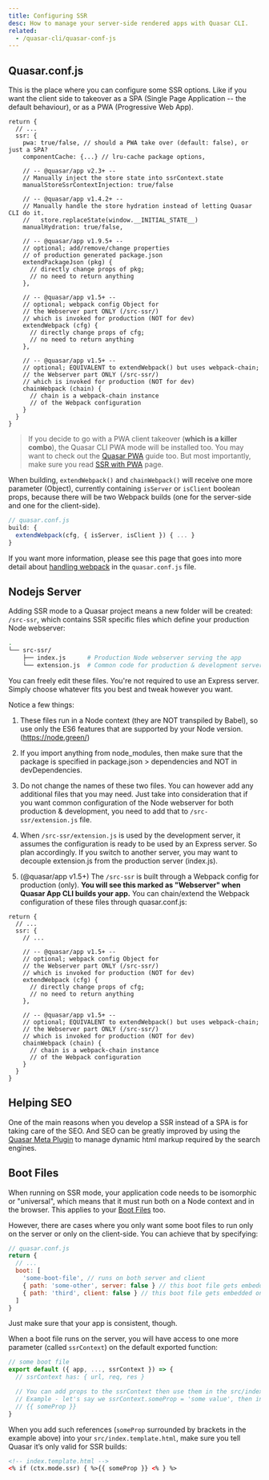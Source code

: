 ```yaml
---
title: Configuring SSR
desc: How to manage your server-side rendered apps with Quasar CLI.
related:
  - /quasar-cli/quasar-conf-js
---
```


## Quasar.conf.js
This is the place where you can configure some SSR options. Like if you want the client side to takeover as a SPA (Single Page Application -- the default behaviour), or as a PWA (Progressive Web App).

```
return {
  // ...
  ssr: {
    pwa: true/false, // should a PWA take over (default: false), or just a SPA?
    componentCache: {...} // lru-cache package options,

    // -- @quasar/app v2.3+ --
    // Manually inject the store state into ssrContext.state
    manualStoreSsrContextInjection: true/false

    // -- @quasar/app v1.4.2+ --
    // Manually handle the store hydration instead of letting Quasar CLI do it.
    //   store.replaceState(window.__INITIAL_STATE__)
    manualHydration: true/false,

    // -- @quasar/app v1.9.5+ --
    // optional; add/remove/change properties
    // of production generated package.json
    extendPackageJson (pkg) {
      // directly change props of pkg;
      // no need to return anything
    },

    // -- @quasar/app v1.5+ --
    // optional; webpack config Object for
    // the Webserver part ONLY (/src-ssr/)
    // which is invoked for production (NOT for dev)
    extendWebpack (cfg) {
      // directly change props of cfg;
      // no need to return anything
    },

    // -- @quasar/app v1.5+ --
    // optional; EQUIVALENT to extendWebpack() but uses webpack-chain;
    // the Webserver part ONLY (/src-ssr/)
    // which is invoked for production (NOT for dev)
    chainWebpack (chain) {
      // chain is a webpack-chain instance
      // of the Webpack configuration
    }
  }
}
```

> If you decide to go with a PWA client takeover (**which is a killer combo**), the Quasar CLI PWA mode will be installed too. You may want to check out the [Quasar PWA](/quasar-cli/developing-pwa/introduction) guide too. But most importantly, make sure you read [SSR with PWA](/quasar-cli/developing-ssr/ssr-with-pwa) page.

When building, `extendWebpack()` and `chainWebpack()` will receive one more parameter (Object), currently containing `isServer` or `isClient` boolean props, because there will be two Webpack builds (one for the server-side and one for the client-side).

```js
// quasar.conf.js
build: {
  extendWebpack(cfg, { isServer, isClient }) { ... }
}
```

If you want more information, please see this page that goes into more detail about [handling webpack](/quasar-cli/handling-webpack) in the `quasar.conf.js` file.

## Nodejs Server
Adding SSR mode to a Quasar project means a new folder will be created: `/src-ssr`, which contains SSR specific files which define your production Node webserver:
```bash
.
└── src-ssr/
    ├── index.js      # Production Node webserver serving the app
    └── extension.js  # Common code for production & development server
```

You can freely edit these files. You're not required to use an Express server. Simply choose whatever fits you best and tweak however you want.

Notice a few things:

1. These files run in a Node context (they are NOT transpiled by Babel), so use only the ES6 features that are supported by your Node version. (https://node.green/)

2. If you import anything from node_modules, then make sure that the package is specified in package.json > dependencies and NOT in devDependencies.

3. Do not change the names of these two files. You can however add any additional files that you may need. Just take into consideration that if you want common configuration of the Node webserver for both production & development, you need to add that to `/src-ssr/extension.js` file.

4. When `/src-ssr/extension.js` is used by the development server, it assumes the configuration is ready to be used by an Express server. So plan accordingly. If you switch to another server, you may want to decouple extension.js from the production server (index.js).

5. (@quasar/app v1.5+) The `/src-ssr` is built through a Webpack config for production (only). **You will see this marked as "Webserver" when Quasar App CLI builds your app.** You can chain/extend the Webpack configuration of these files through quasar.conf.js:

```
return {
  // ...
  ssr: {
    // ...

    // -- @quasar/app v1.5+ --
    // optional; webpack config Object for
    // the Webserver part ONLY (/src-ssr/)
    // which is invoked for production (NOT for dev)
    extendWebpack (cfg) {
      // directly change props of cfg;
      // no need to return anything
    },

    // -- @quasar/app v1.5+ --
    // optional; EQUIVALENT to extendWebpack() but uses webpack-chain;
    // the Webserver part ONLY (/src-ssr/)
    // which is invoked for production (NOT for dev)
    chainWebpack (chain) {
      // chain is a webpack-chain instance
      // of the Webpack configuration
    }
  }
}
```

## Helping SEO
One of the main reasons when you develop a SSR instead of a SPA is for taking care of the SEO. And SEO can be greatly improved by using the [Quasar Meta Plugin](/quasar-plugins/meta) to manage dynamic html markup required by the search engines.

## Boot Files
When running on SSR mode, your application code needs to be isomorphic or "universal", which means that it must run both on a Node context and in the browser. This applies to your [Boot Files](/quasar-cli/boot-files) too.

However, there are cases where you only want some boot files to run only on the server or only on the client-side. You can achieve that by specifying:

```js
// quasar.conf.js
return {
  // ...
  boot: [
    'some-boot-file', // runs on both server and client
    { path: 'some-other', server: false } // this boot file gets embedded only on client-side
    { path: 'third', client: false } // this boot file gets embedded only on server-side
  ]
}
```

Just make sure that your app is consistent, though.

When a boot file runs on the server, you will have access to one more parameter (called `ssrContext`) on the default exported function:

```js
// some boot file
export default ({ app, ..., ssrContext }) => {
  // ssrContext has: { url, req, res }

  // You can add props to the ssrContext then use them in the src/index.template.html.
  // Example - let's say we ssrContext.someProp = 'some value', then in index template we can reference it:
  // {{ someProp }}
}
```

When you add such references (`someProp` surrounded by brackets in the example above) into your `src/index.template.html`, make sure you tell Quasar it’s only valid for SSR builds:

```html
<!-- index.template.html -->
<% if (ctx.mode.ssr) { %>{{ someProp }} <% } %>
```
